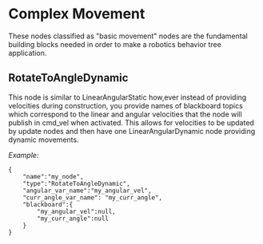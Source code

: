 # Complex Movement

These nodes classified as "basic movement" nodes are the fundamental building blocks needed in order to make a
robotics behavior tree application.


## RotateToAngleDynamic

This node is similar to LinearAngularStatic how,ever instead of providing velocities during construction, you provide names of blackboard topics
which correspond to the linear and angular velocities that the node will publish in cmd_vel when activated. This allows for velocities to be updated
by update nodes and then have one LinearAngularDynamic node providing dynamic movements.

*Example:*
```
{
    "name":"my_node",
    "type":"RotateToAngleDynamic",
    "angular_var_name":"my_angular_vel",
    "curr_angle_var_name": "my_curr_angle",
    "blackboard":{
        "my_angular_vel":null,
        "my_curr_angle":null
    }
}
```
